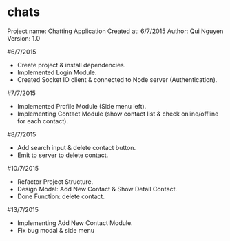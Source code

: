 # chats
Project name: Chatting Application
Created at: 6/7/2015
Author: Qui Nguyen
Version: 1.0

#6/7/2015
- Create project & install dependencies.
- Implemented Login Module.
- Created Socket IO client & connected to Node server (Authentication).

#7/7/2015
- Implemented Profile Module (Side menu left).
- Implementing Contact Module (show contact list & check online/offline for each contact).

#8/7/2015
- Add search input & delete contact button.
- Emit to server to delete contact.

#10/7/2015
- Refactor Project Structure.
- Design Modal: Add New Contact & Show Detail Contact.
- Done Function: delete contact.

#13/7/2015
- Implementing Add New Contact Module.
- Fix bug modal & side menu
